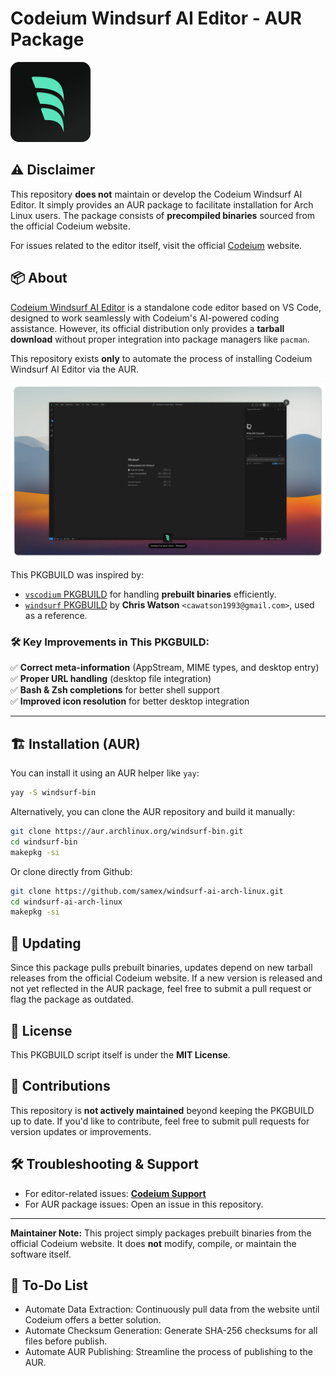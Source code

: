 # Codeium Windsurf AI Editor - AUR Package

![Windsurf AI Logo](windsurf.png)


## ⚠️ Disclaimer

This repository **does not** maintain or develop the Codeium Windsurf AI Editor. It simply provides an AUR package to facilitate installation for Arch Linux users. The package consists of **precompiled binaries** sourced from the official Codeium website.

For issues related to the editor itself, visit the official [Codeium](https://codeium.com/) website.

## 📦 About

[Codeium Windsurf AI Editor](https://codeium.com/) is a standalone code editor based on VS Code, designed to work seamlessly with Codeium's AI-powered coding assistance. However, its official distribution only provides a **tarball download** without proper integration into package managers like `pacman`.

This repository exists **only** to automate the process of installing Codeium Windsurf AI Editor via the AUR.

![Windsurf AI Desktop Screenshot](windsurf-dekstop-screenshot.png)

This PKGBUILD was inspired by:
- [`vscodium` PKGBUILD](https://aur.archlinux.org/packages/vscodium-bin) for handling **prebuilt binaries** efficiently.
- [`windsurf` PKGBUILD](https://github.com/watzon/aur-packages/blob/main/packages/windsurf/PKGBUILD) by **Chris Watson** `<cawatson1993@gmail.com>`, used as a reference.

### 🛠 Key Improvements in This PKGBUILD:
✅ **Correct meta-information** (AppStream, MIME types, and desktop entry)  
✅ **Proper URL handling** (desktop file integration)  
✅ **Bash & Zsh completions** for better shell support  
✅ **Improved icon resolution** for better desktop integration  

---

## 🏗️ Installation (AUR)

You can install it using an AUR helper like `yay`:

```bash
yay -S windsurf-bin
```

Alternatively, you can clone the AUR repository and build it manually:

```bash
git clone https://aur.archlinux.org/windsurf-bin.git
cd windsurf-bin
makepkg -si
```

Or clone directly from Github:

```bash
git clone https://github.com/samex/windsurf-ai-arch-linux.git
cd windsurf-ai-arch-linux
makepkg -si
```

## 🔄 Updating

Since this package pulls prebuilt binaries, updates depend on new tarball releases from the official Codeium website. If a new version is released and not yet reflected in the AUR package, feel free to submit a pull request or flag the package as outdated.

## 📜 License

This PKGBUILD script itself is under the **MIT License**.

## 🤝 Contributions

This repository is **not actively maintained** beyond keeping the PKGBUILD up to date. If you'd like to contribute, feel free to submit pull requests for version updates or improvements.

## 🛠️ Troubleshooting & Support

- For editor-related issues: **[Codeium Support](https://codeium.com/)**
- For AUR package issues: Open an issue in this repository.

---

**Maintainer Note:** This project simply packages prebuilt binaries from the official Codeium website. It does **not** modify, compile, or maintain the software itself.

## 🎯 To-Do List 

- Automate Data Extraction: Continuously pull data from the website until Codeium offers a better solution.
- Automate Checksum Generation: Generate SHA-256 checksums for all files before publish.
- Automate AUR Publishing: Streamline the process of publishing to the AUR.